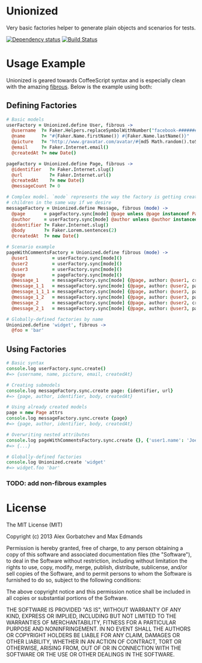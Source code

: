 # Unionized

Very basic factories helper to generate plain objects and scenarios for tests.

[![Dependency status](https://david-dm.org/demands/unionized.png)](https://david-dm.org/demands/unionized) [![Build Status](https://travis-ci.org/demands/unionized.png)](https://travis-ci.org/demands/unionized)

# Usage Example

Unionized is geared towards CoffeeScript syntax and is especially clean with the
amazing [fibrous](https://github.com/goodeggs/fibrous). Below is the example using both:

## Defining Factories

```coffeescript
# Basic models
userFactory = Unionized.define User, fibrous ->
  @username  ?= Faker.Helpers.replaceSymbolWithNumber("facebook-##########")
  @name      ?= "#{Faker.Name.firstName()} #{Faker.Name.lastName()}"
  @picture   ?= "http://www.gravatar.com/avatar/#{md5 Math.random().toString()}?d=identicon&f=y"
  @email     ?= Faker.Internet.email()
  @createdAt ?= new Date()

pageFactory = Unionized.define Page, fibrous ->
  @identifier   ?= Faker.Internet.slug()
  @url          ?= Faker.Internet.url()
  @createdAt    ?= new Date()
  @messageCount ?= 0

# Complex model. `mode` represents the way the factory is getting created, so we can create
# children in the same way if we desire
messageFactory = Unionized.define Message, fibrous (mode) ->
  @page       = pageFactory.sync[mode] @page unless @page instanceof Page
  @author     = userFactory.sync[mode] @author unless @author instanceof User
  @identifier ?= Faker.Internet.slug()
  @body       ?= Faker.Lorem.sentences(2)
  @createdAt  ?= new Date()

# Scenario example
pageWithCommentsFactory = Unionized.define fibrous (mode) ->
  @user1         = userFactory.sync[mode]()
  @user2         = userFactory.sync[mode]()
  @user3         = userFactory.sync[mode]()
  @page          = pageFactory.sync[mode]()
  @message_1     = messageFactory.sync[mode] {@page, author: @user1, createdAt: new Date('2013-03-03 10:00')}
  @message_1_1   = messageFactory.sync[mode] {@page, author: @user2, parent: @message_1}
  @message_1_1_1 = messageFactory.sync[mode] {@page, author: @user3, parent: @message_1_1}
  @message_1_2   = messageFactory.sync[mode] {@page, author: @user3, parent: @message_1}
  @message_2     = messageFactory.sync[mode] {@page, author: @user2, createdAt: new Date('2013-03-03 9:00')}
  @message_2_1   = messageFactory.sync[mode] {@page, author: @user3, parent: @message_2}

# Globally-defined factories by name
Unionized.define 'widget', fibrous ->
  @foo = 'bar'
```

## Using Factories

```coffeescript
# Basic syntax
console.log userFactory.sync.create()
#=> {username, name, picture, email, createdAt}

# Creating submodels
console.log messageFactory.sync.create page: {identifier, url}
#=> {page, author, identifier, body, createdAt}

# Using already created models
page = new Page attrs
console.log messageFactory.sync.create {page}
#=> {page, author, identifier, body, createdAt}

# Overwriting nested attributes
console.log pageWithCommentsFactory.sync.create {}, {'user1.name': 'Joe Bloggs', 'message_1_1_1.page.url': 'http://awesomesauce.com'}
#=> {...}

# Globally-defined factories
console.log Unionized.create 'widget'
#=> widget.foo 'bar'
```

### TODO: add non-fibrous examples

# License

The MIT License (MIT)

Copyright (c) 2013 Alex Gorbatchev and Max Edmands

Permission is hereby granted, free of charge, to any person obtaining a copy
of this software and associated documentation files (the "Software"), to deal
in the Software without restriction, including without limitation the rights
to use, copy, modify, merge, publish, distribute, sublicense, and/or sell
copies of the Software, and to permit persons to whom the Software is
furnished to do so, subject to the following conditions:

The above copyright notice and this permission notice shall be included in
all copies or substantial portions of the Software.

THE SOFTWARE IS PROVIDED "AS IS", WITHOUT WARRANTY OF ANY KIND, EXPRESS OR
IMPLIED, INCLUDING BUT NOT LIMITED TO THE WARRANTIES OF MERCHANTABILITY,
FITNESS FOR A PARTICULAR PURPOSE AND NONINFRINGEMENT. IN NO EVENT SHALL THE
AUTHORS OR COPYRIGHT HOLDERS BE LIABLE FOR ANY CLAIM, DAMAGES OR OTHER
LIABILITY, WHETHER IN AN ACTION OF CONTRACT, TORT OR OTHERWISE, ARISING FROM,
OUT OF OR IN CONNECTION WITH THE SOFTWARE OR THE USE OR OTHER DEALINGS IN
THE SOFTWARE.
